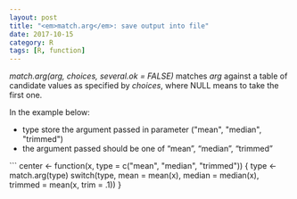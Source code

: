```yaml
---
layout: post
title: "<em>match.arg</em>: save output into file"
date: 2017-10-15
category: R
tags: [R, function]
---
```


<em>match.arg(arg, choices, several.ok = FALSE)</em> matches <em>arg</em> against a table of candidate values as specified by <em>choices</em>, where NULL means to take the first one.

In the example below:
<ul>
<li> type store the argument passed in parameter ("mean", "median", "trimmed") </li>
<li> the argument passed should be one of “mean”, “median”, “trimmed” </li>
</ul>
```
center <- function(x, type = c("mean", "median", "trimmed")) {
  type <- match.arg(type)
  switch(type,
         mean = mean(x),
         median = median(x),
         trimmed = mean(x, trim = .1))
}

```
